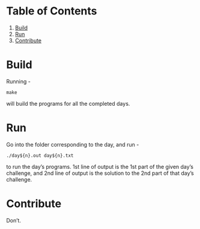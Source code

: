 
# Table of Contents

1.  [Build](#org00bdccd)
2.  [Run](#orgd61c90b)
3.  [Contribute](#orgb6993d4)



<a id="org00bdccd"></a>

# Build

Running -

    make

will build the programs for all the completed days.


<a id="orgd61c90b"></a>

# Run

Go into the folder corresponding to the day, and run -

    ./day${n}.out day${n}.txt

to run the day&rsquo;s programs. 1st line of output is the 1st part of the given day&rsquo;s challenge,
and 2nd line of output is the solution to the 2nd part of that day&rsquo;s challenge.


<a id="orgb6993d4"></a>

# Contribute

Don&rsquo;t.


